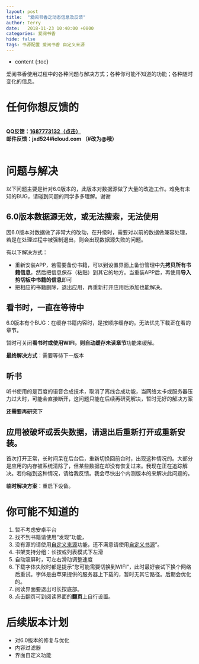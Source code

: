 ```yaml
---
layout: post
title:  "爱阅书香之动态信息及反馈"
author: Terry
date:   2018-11-23 10:40:00 +0800
categories: 爱阅书香
hide: false
tags: 书源配置 爱阅书香 自定义来源
---
```

 
* content
{:toc}


爱阅书香使用过程中的各种问题与解决方式；各种你可能不知道的功能；各种随时变化的信息。





# 任何你想反馈的

<br>
<strong>QQ反馈：<a href="mqq://im/chat?chat_type=wpa&uin=1687773132&version=1&src_type=web">1687773132（点击）</a></strong> 
<br>
<strong>邮件反馈：jxd524#icloud.com （#改为@哦）</strong> 
<br>
<br>


# 问题与解决

以下问题主要是针对6.0版本的，此版本对数据源做了大量的改造工作。难免有未知的BUG，请碰到问题的同学多多理解。谢谢

## 6.0版本数据源无效，或无法搜索，无法使用

因6.0版本对数据做了非常大的改动，在升级时，需要对以前的数据做兼容处理，若是在处理过程中被强制退出，则会出现数据源失败的问题。

有以下解决方式：
* 重新安装APP，若需要备份书籍，可以到设置界面上备份管理中先**拷贝所有书籍信息**，然后把信息保存（粘贴）到其它的地方。当重装APP后，再使用**导入剪切板中书籍的信息**即可
* 把相应的书籍删除，退出应用，再重新打开应用后添加也能解决。

## 看书时，一直在等待中

6.0版本有个BUG：在缓存书籍内容时，是按顺序缓存的。无法优先下载正在看的章节。

暂时可关闭**看书时或使用WIFI，则自动缓存未读章节**功能来缓解。

**最终解决方式**：需要等待下一版本

## 听书

听书使用的是百度的语音合成技术，取消了离线合成功能，当网络太卡或服务器压力过大时，可能会直接断开，这问题只能在后续再研究解决，暂时无好的解决方案

**还需要再研究下**

## 应用被破坏或丢失数据，请退出后重新打开或重新安装。

首次打开正常，长时间呆在后台后，重新切换回前台时，出现这种情况的。大部分是应用的内存被系统清除了，但某些数据在却没有恢复过来。我现在正在追踪解决。若你碰到这种情况，请给我反馈。我会尽快出个内测版本的来解决此问题的。

**临时解决方案**：重启下设备。

# 你可能不知道的
1. 暂不考虑安卓平台
2. 找不到书籍请使用“发现”功能，
3. 没有源的请使用[自定义来源](/2018/02/23/sourceConfigs/)功能，还不满意请使用[自定义书源](/2018/11/14/bookConfigs/)”。
4. 书架支持分组：长按或列表模式下左滑
5. 自动滚屏时，可左右滑动调整速度
6. 下载字体失败时都是提示“您可能需要切换到WIFI”，此时最好尝试下换个网络后重试。字体是由苹果提供的服务器上下载的，暂时无其它路径。后期会优化的。
7. 阅读界面要退出可长按底部。
8. 点击翻页可到阅读界面的**翻页**上自行设置。

# 后续版本计划
* 对6.0版本的修复与优化
* 内容过滤器
* 界面自定义功能


